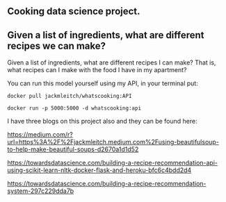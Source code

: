 ## Cooking data science project. 
## Given a list of ingredients, what are different recipes we can make?

Given a list of ingredients, what are different recipes I can make? That is, what recipes can I make with the food I have in my apartment?
 

You can run this model yourself using my API, in your terminal put:
```
docker pull jackmleitch/whatscooking:API

docker run -p 5000:5000 -d whatscooking:api

```

I have three blogs on this project also and they can be found here:

https://medium.com/r?url=https%3A%2F%2Fjackmleitch.medium.com%2Fusing-beautifulsoup-to-help-make-beautiful-soups-d2670a1d1d52

https://towardsdatascience.com/building-a-recipe-recommendation-api-using-scikit-learn-nltk-docker-flask-and-heroku-bfc6c4bdd2d4

https://towardsdatascience.com/building-a-recipe-recommendation-system-297c229dda7b

